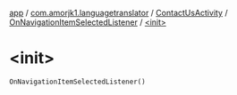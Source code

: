 [app](../../../index.md) / [com.amorjk1.languagetranslator](../../index.md) / [ContactUsActivity](../index.md) / [OnNavigationItemSelectedListener](index.md) / [&lt;init&gt;](./-init-.md)

# &lt;init&gt;

`OnNavigationItemSelectedListener()`